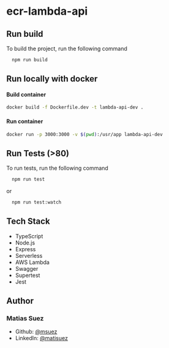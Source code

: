 # ecr-lambda-api

## Run build

To build the project, run the following command

```bash
  npm run build
```

## Run locally with docker

#### Build container
```bash
docker build -f Dockerfile.dev -t lambda-api-dev .
```
#### Run container
```bash
docker run -p 3000:3000 -v $(pwd):/usr/app lambda-api-dev
```

## Run Tests (>80)

To run tests, run the following command

```bash
  npm run test
```
or
```bash
  npm run test:watch
```

## Tech Stack
- TypeScript
- Node.js
- Express
- Serverless
- AWS Lambda
- Swagger
- Supertest
- Jest

## Author
### Matias Suez
- Github: [@msuez](https://github.com/msuez)
- LinkedIn: [@matisuez](https://www.linkedin.com/in/matisuez/)
